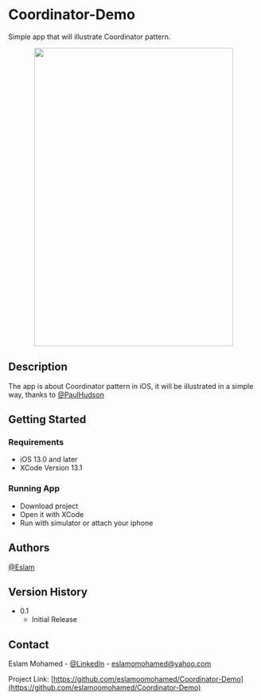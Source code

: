 
# Coordinator-Demo

Simple app that will illustrate Coordinator pattern.

<div align="center">
<img src= "https://media.giphy.com/media/6RfR4s9prpFhRnDqC8/giphy.gif" height="600" width="400" >
</p>
  </div>

## Description

The app is about Coordinator pattern in iOS, it will be illustrated in a simple way, thanks to [@PaulHudson](https://www.youtube.com/watch?v=7HgbcTqxoN4&t=601s&ab_channel=PaulHudson)


## Getting Started



### Requirements

* iOS 13.0 and later
* XCode Version 13.1


### Running App
* Download project 
* Open it with XCode
* Run with simulator or attach your iphone


## Authors

 [@Eslam](https://api.whatsapp.com/send/?phone=201555195999)

## Version History

* 0.1
    * Initial Release


## Contact

Eslam Mohamed - [@LinkedIn](https://www.linkedin.com/in/eslamomohamed/) - eslamomohamed@yahoo.com

Project Link: [https://github.com/eslamoomohamed/Coordinator-Demo](https://github.com/eslamoomohamed/Coordinator-Demo)
